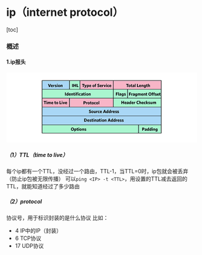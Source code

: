 # ip（internet protocol）

[toc]

### 概述

#### 1.ip报头
![](./imgs/ip_01.png)

##### （1）TTL（time to live）
每个ip都有一个TTL，没经过一个路由，TTL-1，当TTL=0时，ip包就会被丢弃（防止ip包被无限传播）
可以`ping <IP> -t <TTL>`，用设置的TTL减去返回的TTL，就能知道经过了多少路由

##### （2）protocol
协议号，用于标识封装的是什么协议
比如：
  * 4 IP中的IP（封装）
  * 6 TCP协议
  * 17 UDP协议

